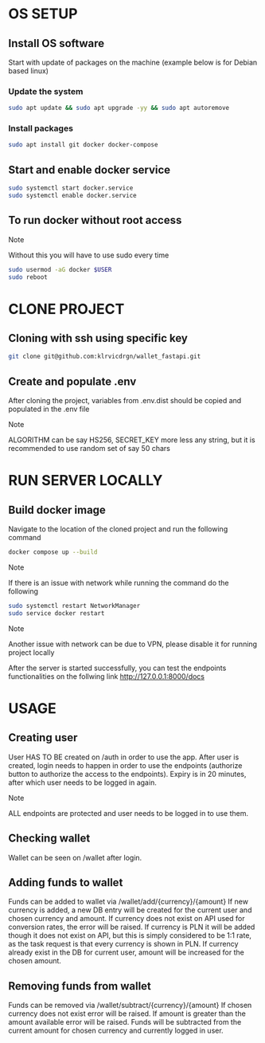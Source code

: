 # OS SETUP

## Install OS software
Start with update of packages on the machine (example below is for Debian based linux)

### Update the system
```bash
sudo apt update && sudo apt upgrade -yy && sudo apt autoremove
```

### Install packages
```bash
sudo apt install git docker docker-compose
```

## Start and enable docker service
```bash
sudo systemctl start docker.service
sudo systemctl enable docker.service
```

## To run docker without root access
> [!NOTE]
> Without this you will have to use sudo every time

```bash
sudo usermod -aG docker $USER
sudo reboot
```

# CLONE PROJECT

## Cloning with ssh using specific key
```bash
git clone git@github.com:klrvicdrgn/wallet_fastapi.git
```

## Create and populate .env
After cloning the project, variables from .env.dist should be copied and populated in the .env file

> [!NOTE]
> ALGORITHM can be say HS256, SECRET_KEY more less any string, but it is recommended to use random set of say 50 chars

# RUN SERVER LOCALLY

## Build docker image
Navigate to the location of the cloned project and run the following command

```bash
docker compose up --build
```

> [!NOTE]
> If there is an issue with network while running the command do the following

```bash
sudo systemctl restart NetworkManager
sudo service docker restart
```

> [!NOTE]
> Another issue with network can be due to VPN, please disable it for running project locally

After the server is started successfully, you can test the endpoints functionalities on the follwing link http://127.0.0.1:8000/docs


# USAGE

## Creating user
User HAS TO BE created on /auth in order to use the app.
After user is created, login needs to happen in order to use the endpoints (authorize button to authorize the access to the endpoints). Expiry is in 20 minutes, after which user needs to be logged in again.

> [!NOTE]
> ALL endpoints are protected and user needs to be logged in to use them.

## Checking wallet
Wallet can be seen on /wallet after login. 

## Adding funds to wallet
Funds can be added to wallet via /wallet/add/{currency}/{amount}
If new currency is added, a new DB entry will be created for the current user and chosen currency and amount.
If currency does not exist on API used for conversion rates, the error will be raised.
If currency is PLN it will be added though it does not exist on API, but this is simply considered to be 1:1 rate, as the task request is that every currency is shown in PLN.
If currency already exist in the DB for current user, amount will be increased for the chosen amount.

## Removing funds from wallet
Funds can be removed via /wallet/subtract/{currency}/{amount}
If chosen currency does not exist error will be raised.
If amount is greater than the amount available error will be raised.
Funds will be subtracted from the current amount for chosen currency and currently logged in user.